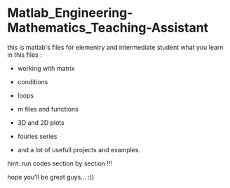 # Matlab_Engineering-Mathematics_Teaching-Assistant
this is matlab's files for elementry and intermediate student
what you learn in this files :
- working with matrix
- conditions
- loops
- m files and functions
- 3D and 2D plots

- fouries series

- and a lot of usefull projects and examples.

hint: run codes section by section !!!

hope you'll be great guys... :))
